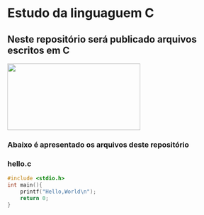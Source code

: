 # Estudo da linguaguem C
## Neste repositório será publicado arquivos escritos em C

<img src="https://blog.mchalet.com.br/_next/image?url=https%3A%2F%2Fmedia.graphassets.com%2F15iiSXSRMSFSooKzltg6&w=3840&q=100" 
height="150" width="300">

### Abaixo é apresentado os arquivos deste repositório

### hello.c

```c
#include <stdio.h>
int main(){
    printf("Hello,World\n");
    return 0; 
}
```